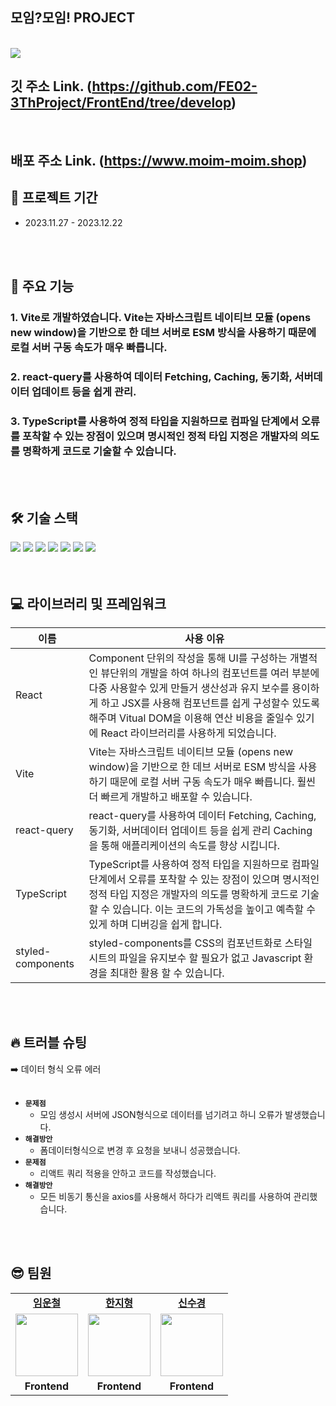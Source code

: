 ## 모임?모임! PROJECT

<br />
<img src="https://sour-process-b08.notion.site/image/https%3A%2F%2Fprod-files-secure.s3.us-west-2.amazonaws.com%2F812354cb-4304-4b1b-b07d-f3c2e18143f4%2F523f4b31-7e81-4d8c-93f1-33f94ef5dde6%2Fmain_(1).jpg?table=block&id=826ce8a5-6b05-4982-8518-4011a18a98ac&spaceId=812354cb-4304-4b1b-b07d-f3c2e18143f4&width=1660&userId=&cache=v2"/>

<br />

## 깃 주소 Link. (https://github.com/FE02-3ThProject/FrontEnd/tree/develop)

<br />

## 배포 주소 Link. (https://www.moim-moim.shop)

## 📆 프로젝트 기간

- 2023.11.27 - 2023.12.22

<br />
<br />

## 📖 주요 기능

### 1. Vite로 개발하였습니다. Vite는 자바스크립트 네이티브 모듈 (opens new window)을 기반으로 한 데브 서버로 ESM 방식을 사용하기 때문에 로컬 서버 구동 속도가 매우 빠릅니다.

### 2. react-query를 사용하여 데이터 Fetching, Caching, 동기화, 서버데이터 업데이트 등을 쉽게 관리.

### 3. TypeScript를 사용하여 정적 타입을 지원하므로 컴파일 단계에서 오류를 포착할 수 있는 장점이 있으며 명시적인 정적 타입 지정은 개발자의 의도를 명확하게 코드로 기술할 수 있습니다.

<br />
<br />

## 🛠 기술 스택

<div align=left>
  <img src="https://img.shields.io/badge/html5-E34F26?style=for-the-badge&logo=html5&logoColor=white">
  <img src="https://img.shields.io/badge/css-1572B6?style=for-the-badge&logo=css3&logoColor=white">
  <img src="https://img.shields.io/badge/javascript-F7DF1E?style=for-the-badge&logo=javascript&logoColor=black"> 
  <img src="https://img.shields.io/badge/TypeScript-007ACC?style=for-the-badge&logo=typescript&logoColor=white"> 
  <img src="https://img.shields.io/badge/React-20232A?style=for-the-badge&logo=react&logoColor=61DAFB">
  <img src="https://img.shields.io/badge/GitHub-100000?style=for-the-badge&logo=github&logoColor=white">
  <img src="https://img.shields.io/badge/styled--components-DB7093?style=for-the-badge&logo=styled-components&logoColor=white">
</div>
<br>
<br>

## 💻 라이브러리 및 프레임워크

| 이름              | 사용 이유                                                                                                                                                                                                                                                                                                     |
| ----------------- | ------------------------------------------------------------------------------------------------------------------------------------------------------------------------------------------------------------------------------------------------------------------------------------------------------------- |
| React             | Component 단위의 작성을 통해 UI를 구성하는 개별적인 뷰단위의 개발을 하여 하나의 컴포넌트를 여러 부분에 다중 사용할수 있게 만들거 생산성과 유지 보수를 용이하게 하고 JSX를 사용해 컴포넌트를 쉽게 구성할수 있도록 해주며 Vitual DOM을 이용해 연산 비용을 줄일수 있기에 React 라이브러리를 사용하게 되었습니다. |
| Vite              | Vite는 자바스크립트 네이티브 모듈 (opens new window)을 기반으로 한 데브 서버로 ESM 방식을 사용하기 때문에 로컬 서버 구동 속도가 매우 빠릅니다. 훨씬 더 빠르게 개발하고 배포할 수 있습니다.                                                                                                                    |
| react-query       | react-query를 사용하여 데이터 Fetching, Caching, 동기화, 서버데이터 업데이트 등을 쉽게 관리 Caching을 통해 애플리케이션의 속도를 향상 시킵니다.                                                                                                                                                               |
| TypeScript        | TypeScript를 사용하여 정적 타입을 지원하므로 컴파일 단계에서 오류를 포착할 수 있는 장점이 있으며 명시적인 정적 타입 지정은 개발자의 의도를 명확하게 코드로 기술할 수 있습니다. 이는 코드의 가독성을 높이고 예측할 수 있게 하며 디버깅을 쉽게 합니다.                                                          |
| styled-components | styled-components를 CSS의 컴포넌트화로 스타일시트의 파일을 유지보수 할 필요가 없고 Javascript 환경을 최대한 활용 할 수 있습니다.                                                                                                                                                                              |

<br/><br/>

## 🔥 트러블 슈팅

<summary>➡️ 데이터 형식 오류 에러</summary> 
  <br/>

- **`문제점`** <br/>
  - 모임 생성시 서버에 JSON형식으로 데이터를 넘기려고 하니 오류가 발생했습니다.
- **`해결방안`**<br/>
  - 폼데이터형식으로 변경 후 요청을 보내니 성공했습니다.
- **`문제점`** <br/>
  - 리액트 쿼리 적용을 안하고 코드를 작성했습니다.
- **`해결방안`**<br/>
  - 모든 비동기 통신을 axios를 사용해서 하다가 리액트 쿼리를 사용하여 관리했습니다.

<br /><br/>

## 😎 팀원

<table>
   <tr>
    <td align="center"><b><a href="https://github.com/unchul">임운철</a></b></td>
    <td align="center"><b><a href="https://github.com/hanjihyeong">한지형</a></b></td>
    <td align="center"><b><a href="https://github.com/newsks">신수경</a></b></td>
  </tr>
  <tr>
    
  <td align="center"><a href="https://github.com/unchul"><img src="https://avatars.githubusercontent.com/u/105141025?v=4" width="100px" /></a></td>
    <td align="center"><a href="https://github.com/hanjihyeong"><img src="https://avatars.githubusercontent.com/u/143388067?v=4" width="100px" /></a></td>
    <td align="center"><a href="https://github.com/newsks"><img src="https://avatars.githubusercontent.com/u/129296269?v=4" width="100px" /></a></td>  
   
  </tr>
  <tr>
    <td align="center"><b>Frontend</b></td>
    <td align="center"><b>Frontend</b></td>
    <td align="center"><b>Frontend</b></td>
  </tr>
</table>
